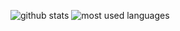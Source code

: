 ![github stats](https://github-readme-stats.vercel.app/api?username=Rayners01&show_icons=true&title_color=fff&icon_color=79ff97&text_color=9f9f9f&bg_color=151515&count_private=true)
![most used languages](https://github-readme-stats.vercel.app/api/top-langs/?username=FreedomMC&layout=compact&show_icons=true&title_color=fff&icon_color=79ff97&text_color=9f9f9f&bg_color=151515&count_private=true)
